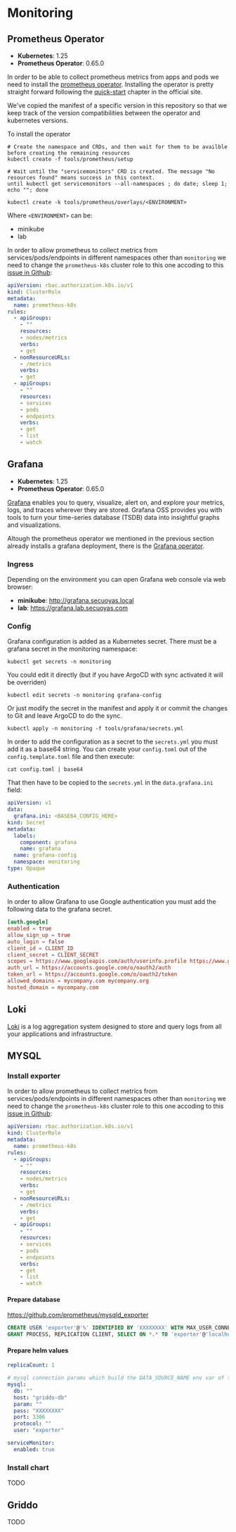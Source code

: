 # Monitoring

## Prometheus Operator

- **Kubernetes**: 1.25
- **Prometheus Operator**: 0.65.0

In order to be able to collect prometheus metrics from apps and pods we need to install the [prometheus operator](https://prometheus-operator.dev/). Installing the operator is pretty straight forward following the [quick-start](https://prometheus-operator.dev/docs/prologue/quick-start/) chapter in the official site.


We've copied the manifest of a specific version in this repository so that we keep track of the version compatibilities
between the operator and kubernetes versions. 

To install the operator 

```
# Create the namespace and CRDs, and then wait for them to be availble before creating the remaining resources
kubectl create -f tools/prometheus/setup

# Wait until the "servicemonitors" CRD is created. The message "No resources found" means success in this context.
until kubectl get servicemonitors --all-namespaces ; do date; sleep 1; echo ""; done

kubectl create -k tools/prometheus/overlays/<ENVIRONMENT>
```

Where `<ENVIRONMENT>` can be:

- minikube
- lab

In order to allow prometheus to collect metrics from services/pods/endpoints in different namespaces
other than `monitoring` we need to change the `prometheus-k8s` cluster role to this one accoding to
this [issue in Github](https://github.com/prometheus-operator/kube-prometheus/issues/483):

```yaml
apiVersion: rbac.authorization.k8s.io/v1
kind: ClusterRole
metadata:
  name: prometheus-k8s
rules:
  - apiGroups:
    - ""
    resources:
    - nodes/metrics
    verbs:
    - get
  - nonResourceURLs:
    - /metrics
    verbs:
    - get
  - apiGroups:
    - ""
    resources:
    - services
    - pods
    - endpoints
    verbs:
    - get
    - list
    - watch
```

## Grafana

- **Kubernetes**: 1.25
- **Prometheus Operator**: 0.65.0

[Grafana](https://grafana.com/docs/grafana/latest/) enables you to query, visualize, alert on, and explore your metrics, logs, and traces wherever they are stored.
Grafana OSS provides you with tools to turn your time-series database (TSDB) data into insightful graphs and visualizations.

Altough the prometheus operator we mentioned in the previous section already installs a grafana deployment, there is the [Grafana operator](https://grafana-operator.github.io/grafana-operator/docs/installation/helm/).

### Ingress

Depending on the environment you can open Grafana web console via web browser:

- **minikube**: http://grafana.secuoyas.local
- **lab**: https://grafana.lab.secuoyas.com

### Config

Grafana configuration is added as a Kubernetes secret. There must be a grafana secret in the
monitoring namespace:

```
kubectl get secrets -n monitoring
```

You could edit it directly (but if you have ArgoCD with sync activated it will be overriden)

```
kubectl edit secrets -n monitoring grafana-config
```

Or just modify the secret in the manifest and apply it or commit the changes to Git and leave
ArgoCD to do the sync.

```
kubectl apply -n monitoring -f tools/grafana/secrets.yml
```

In order to add the configuration as a secret to the `secrets.yml` you must add it as a base64
string. You can create your `config.toml` out of the `config.template.toml` file and then 
execute:

```
cat config.toml | base64
```

That then have to be copied to the `secrets.yml` in the `data.grafana.ini` field:

```yaml
apiVersion: v1
data:
  grafana.ini: <BASE64_CONFIG_HERE>
kind: Secret
metadata:
  labels:
    component: grafana
    name: grafana
  name: grafana-config
  namespace: monitoring
type: Opaque
```

### Authentication

In order to allow Grafana to use Google authentication you must add the following data to
the grafana secret.

```toml
[auth.google]
enabled = true
allow_sign_up = true
auto_login = false
client_id = CLIENT_ID
client_secret = CLIENT_SECRET
scopes = https://www.googleapis.com/auth/userinfo.profile https://www.googleapis.com/auth/userinfo.email
auth_url = https://accounts.google.com/o/oauth2/auth
token_url = https://accounts.google.com/o/oauth2/token
allowed_domains = mycompany.com mycompany.org
hosted_domain = mycompany.com
```

## Loki

[Loki](https://grafana.com/oss/loki/) is a log aggregation system designed to store and query logs from all your applications and infrastructure.

## MYSQL

### Install exporter

In order to allow prometheus to collect metrics from services/pods/endpoints in different namespaces
other than `monitoring` we need to change the `prometheus-k8s` cluster role to this one accoding to
this [issue in Github](https://github.com/prometheus-operator/kube-prometheus/issues/483):

```yaml
apiVersion: rbac.authorization.k8s.io/v1
kind: ClusterRole
metadata:
  name: prometheus-k8s
rules:
  - apiGroups:
    - ""
    resources:
    - nodes/metrics
    verbs:
    - get
  - nonResourceURLs:
    - /metrics
    verbs:
    - get
  - apiGroups:
    - ""
    resources:
    - services
    - pods
    - endpoints
    verbs:
    - get
    - list
    - watch
```

#### Prepare database

https://github.com/prometheus/mysqld_exporter

```sql
CREATE USER 'exporter'@'%' IDENTIFIED BY 'XXXXXXXX' WITH MAX_USER_CONNECTIONS 3;
GRANT PROCESS, REPLICATION CLIENT, SELECT ON *.* TO 'exporter'@'localhost';
```

#### Prepare helm values

```yaml
replicaCount: 1

# mysql connection params which build the DATA_SOURCE_NAME env var of the docker container
mysql:
  db: ""
  host: "griddo-db"
  param: ""
  pass: "XXXXXXXX"
  port: 3306
  protocol: ""
  user: "exporter"

serviceMonitor:
  enabled: true
```

### Install chart

TODO

## Griddo

TODO